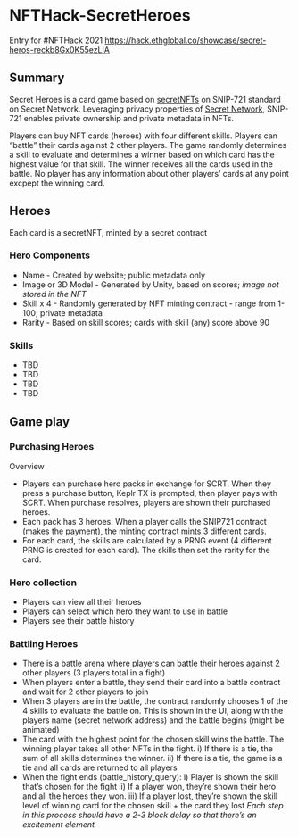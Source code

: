 # NFTHack-SecretHeroes
Entry for #NFTHack 2021 https://hack.ethglobal.co/showcase/secret-heros-reckb8Gx0K55ezLIA

## Summary
Secret Heroes is a card game based on [secretNFTs](https://scrt.network/blog/secret-grant-secret-nft-reference-implementation) on SNIP-721 standard on Secret Network. Leveraging privacy properties of [Secret Network](https://build.scrt.network/), SNIP-721 enables private ownership and private metadata in NFTs.

Players can buy NFT cards (heroes) with four different skills. Players can “battle” their cards against 2 other players. The game randomly determines a skill to evaluate and determines a winner based on which card has the highest value for that skill. The winner receives all the cards used in the battle. No player has any information about other players’ cards at any point excpept the winning card.

## Heroes
Each card is a secretNFT, minted by a secret contract
### Hero Components
- Name  - Created by website; public metadata only 
- Image or 3D Model - Generated by Unity, based on scores; _image not stored in the NFT_
- Skill x 4 - Randomly generated by NFT minting contract - range from 1-100; private metadata
- Rarity - Based on skill scores; cards with skill (any) score above 90

### Skills
- TBD
- TBD
- TBD
- TBD

## Game play

### Purchasing Heroes
Overview
- Players can purchase hero packs in exchange for SCRT. When they press a purchase button, Keplr TX is prompted, then player pays with SCRT. When purchase resolves, players are shown their purchased heroes.
- Each pack has 3 heroes: When a player calls the SNIP721 contract (makes the payment), the minting contract mints 3 different cards.
- For each card, the skills are calculated by a PRNG event (4 different PRNG is created for each card). The skills then set the rarity for the card.

### Hero collection
- Players can view all their heroes
- Players can select which hero they want to use in battle
- Players see their battle history

### Battling Heroes
- There is a battle arena where players can battle their heroes against 2 other players (3 players total in a fight)
- When players enter a battle, they send their card into a battle contract and wait for 2 other players to join
- When 3 players are in the battle, the contract randomly chooses 1 of the 4 skills to evaluate the battle on. This is shown in the UI, along with the players name (secret network address) and the battle begins (might be animated)
- The card with the highest point for the chosen skill wins the battle. The winning player takes all other NFTs in the fight.
i) If there is a tie, the sum of all skills determines the winner.
ii) If there is a tie, the game is a tie and all cards are returned to all players
- When the fight ends (battle_history_query):
i) Player is shown the skill that’s chosen for the fight
ii) If a player won, they’re shown their hero and all the heroes they won.
iii) If a player lost, they’re shown the skill level of winning card for the chosen skill + the card they lost
_Each step in this process should have a 2-3 block delay so that there’s an excitement element_

